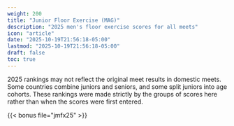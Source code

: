 ```yaml
---
weight: 200
title: "Junior Floor Exercise (MAG)"
description: "2025 men's floor exercise scores for all meets"
icon: "article"
date: "2025-10-19T21:56:18-05:00"
lastmod: "2025-10-19T21:56:18-05:00"
draft: false
toc: true
---
```


2025 rankings may not reflect the original meet results in domestic meets. Some countries combine juniors and seniors, and some split juniors into age cohorts. These rankings were made strictly by the groups of scores here rather than when the scores were first entered.

{{< bonus file="jmfx25" >}}